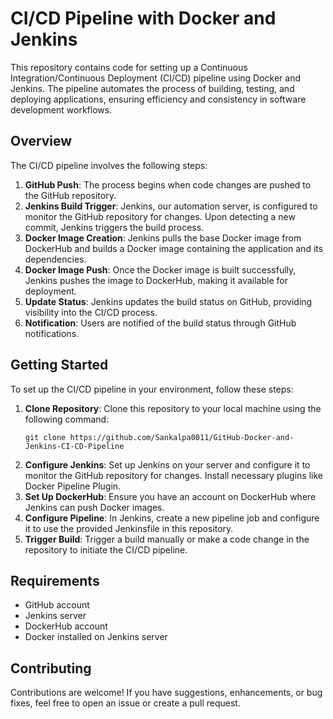 # CI/CD Pipeline with Docker and Jenkins

This repository contains code for setting up a Continuous Integration/Continuous Deployment (CI/CD) pipeline using Docker and Jenkins. The pipeline automates the process of building, testing, and deploying applications, ensuring efficiency and consistency in software development workflows.

## Overview

The CI/CD pipeline involves the following steps:

1. **GitHub Push**: The process begins when code changes are pushed to the GitHub repository.
2. **Jenkins Build Trigger**: Jenkins, our automation server, is configured to monitor the GitHub repository for changes. Upon detecting a new commit, Jenkins triggers the build process.
3. **Docker Image Creation**: Jenkins pulls the base Docker image from DockerHub and builds a Docker image containing the application and its dependencies.
4. **Docker Image Push**: Once the Docker image is built successfully, Jenkins pushes the image to DockerHub, making it available for deployment.
5. **Update Status**: Jenkins updates the build status on GitHub, providing visibility into the CI/CD process.
6. **Notification**: Users are notified of the build status through GitHub notifications.

## Getting Started

To set up the CI/CD pipeline in your environment, follow these steps:

1. **Clone Repository**: Clone this repository to your local machine using the following command:
   ```
   git clone https://github.com/Sankalpa0011/GitHub-Docker-and-Jenkins-CI-CD-Pipeline
   ```
2. **Configure Jenkins**: Set up Jenkins on your server and configure it to monitor the GitHub repository for changes. Install necessary plugins like Docker Pipeline Plugin.
3. **Set Up DockerHub**: Ensure you have an account on DockerHub where Jenkins can push Docker images. 
4. **Configure Pipeline**: In Jenkins, create a new pipeline job and configure it to use the provided Jenkinsfile in this repository.
5. **Trigger Build**: Trigger a build manually or make a code change in the repository to initiate the CI/CD pipeline.

## Requirements

- GitHub account
- Jenkins server
- DockerHub account
- Docker installed on Jenkins server

## Contributing

Contributions are welcome! If you have suggestions, enhancements, or bug fixes, feel free to open an issue or create a pull request.
